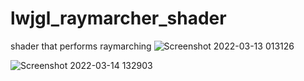 # lwjgl_raymarcher_shader
shader that performs raymarching
![Screenshot 2022-03-13 013126](https://user-images.githubusercontent.com/69918769/158064655-c82f1f16-5ca5-4a55-ad8a-49fbc9b3a9eb.png)

![Screenshot 2022-03-14 132903](https://user-images.githubusercontent.com/69918769/158181435-b7a8045d-0db6-48c1-99c8-9d6820658db4.png)
